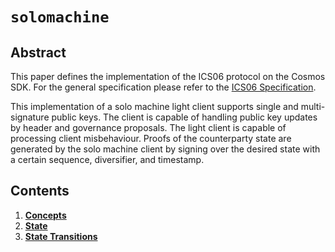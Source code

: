 <!--
order: 0
title: Solo Machine Client
parent:
  title: "solomachine"
-->

# `solomachine`

## Abstract

This paper defines the implementation of the ICS06 protocol on the Cosmos SDK. For the general
specification please refer to the [ICS06 Specification](https://github.com/cosmos/ibc/tree/master/spec/client/ics-006-solo-machine-client).

This implementation of a solo machine light client supports single and multi-signature public
keys. The client is capable of handling public key updates by header and governance proposals.
The light client is capable of processing client misbehaviour. Proofs of the counterparty state
are generated by the solo machine client by signing over the desired state with a certain sequence,
diversifier, and timestamp. 

## Contents

1. **[Concepts](01_concepts.md)**
2. **[State](02_state.md)**
3. **[State Transitions](03_state_transitions.md)**
